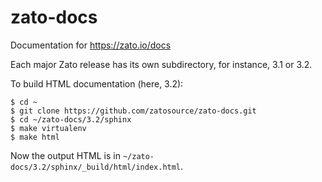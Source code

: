 zato-docs
=========

Documentation for https://zato.io/docs

Each major Zato release has its own subdirectory, for instance, 3.1 or 3.2.

To build HTML documentation (here, 3.2):

```
$ cd ~
$ git clone https://github.com/zatosource/zato-docs.git
$ cd ~/zato-docs/3.2/sphinx
$ make virtualenv
$ make html
```

Now the output HTML is in ```~/zato-docs/3.2/sphinx/_build/html/index.html```.
